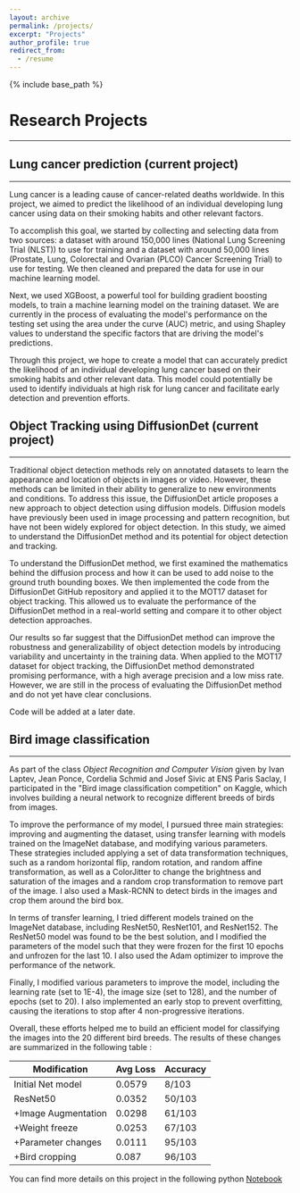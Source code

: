 ```yaml
---
layout: archive
permalink: /projects/
excerpt: "Projects"
author_profile: true
redirect_from:
  - /resume
---
```


{% include base_path %}

# Research Projects
------

## Lung cancer prediction (current project) 
********

Lung cancer is a leading cause of cancer-related deaths worldwide. In this project, we aimed to predict the likelihood of an individual developing lung cancer using data on their smoking habits and other relevant factors.

To accomplish this goal, we started by collecting and selecting data from two sources: a dataset with around 150,000 lines (National Lung Screening Trial (NLST)) to use for training and a dataset with around 50,000 lines (Prostate, Lung, Colorectal and Ovarian (PLCO) Cancer Screening Trial) to use for testing. We then cleaned and prepared the data for use in our machine learning model.

Next, we used XGBoost, a powerful tool for building gradient boosting models, to train a machine learning model on the training dataset. We are currently in the process of evaluating the model's performance on the testing set using the area under the curve (AUC) metric, and using Shapley values to understand the specific factors that are driving the model's predictions.

Through this project, we hope to create a model that can accurately predict the likelihood of an individual developing lung cancer based on their smoking habits and other relevant data. This model could potentially be used to identify individuals at high risk for lung cancer and facilitate early detection and prevention efforts.

## Object Tracking using DiffusionDet (current project)
********


Traditional object detection methods rely on annotated datasets to learn the appearance and location of objects in images or video. However, these methods can be limited in their ability to generalize to new environments and conditions. To address this issue, the DiffusionDet article proposes a new approach to object detection using diffusion models. Diffusion models have previously been used in image processing and pattern recognition, but have not been widely explored for object detection. In this study, we aimed to understand the DiffusionDet method and its potential for object detection and tracking.

To understand the DiffusionDet method, we first examined the mathematics behind the diffusion process and how it can be used to add noise to the ground truth bounding boxes. We then implemented the code from the DiffusionDet GitHub repository and applied it to the MOT17 dataset for object tracking. This allowed us to evaluate the performance of the DiffusionDet method in a real-world setting and compare it to other object detection approaches.

Our results so far suggest that the DiffusionDet method can improve the robustness and generalizability of object detection models by introducing variability and uncertainty in the training data. When applied to the MOT17 dataset for object tracking, the DiffusionDet method demonstrated promising performance, with a high average precision and a low miss rate. However, we are still in the process of evaluating the DiffusionDet method and do not yet have clear conclusions.

Code will be added at a later date.


## Bird image classification 
********

As part of the class _Object Recognition and Computer Vision_ given by Ivan Laptev, Jean Ponce, Cordelia Schmid and Josef Sivic at ENS Paris Saclay, I participated in the "Bird image classification competition" on Kaggle, which involves building a neural network to recognize different breeds of birds from images.

To improve the performance of my model, I pursued three main strategies: improving and augmenting the dataset, using transfer learning with models trained on the ImageNet database, and modifying various parameters. These strategies included applying a set of data transformation techniques, such as a random horizontal flip, random rotation, and random affine transformation, as well as a ColorJitter to change the brightness and saturation of the images and a random crop transformation to remove part of the image. I also used a Mask-RCNN to detect birds in the images and crop them around the bird box.

In terms of transfer learning, I tried different models trained on the ImageNet database, including ResNet50, ResNet101, and ResNet152. The ResNet50 model was found to be the best solution, and I modified the parameters of the model such that they were frozen for the first 10 epochs and unfrozen for the last 10. I also used the Adam optimizer to improve the performance of the network.

Finally, I modified various parameters to improve the model, including the learning rate (set to 1E-4), the image size (set to 128), and the number of epochs (set to 20). I also implemented an early stop to prevent overfitting, causing the iterations to stop after 4 non-progressive iterations.

Overall, these efforts helped me to build an efficient model for classifying the images into the 20 different bird breeds. The results of these changes are summarized in the following table : 

| Modification | Avg Loss| Accuracy  |
| -------- | ------ | -----|
| Initial Net model | 0.0579 | 8/103 |
| ResNet50   | 0.0352 | 50/103 |
| +Image Augmentation | 0.0298 | 61/103 |
| +Weight freeze | 0.0253 | 67/103 |
| +Parameter changes | 0.0111 | 95/103 |
| +Bird cropping | 0.087 | 96/103 |

You can find more details on this project in the following python [Notebook](https://github.com/plbenveniste/plbenveniste.github.io/blob/a669c044c38d6a7044a9329dbfbec280dd3be878/files/bird_classification_notebook.ipynb)

